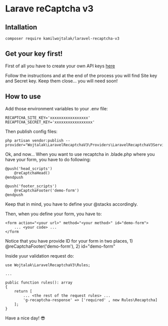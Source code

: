 # Larave reCaptcha v3

## Intallation

```
composer require kamilwojtalak/laravel-recaptcha-v3
```

## Get your key first!

First of all you have to create your own API keys [here](https://www.google.com/recaptcha/admin/site/446028211) 

Follow the instructions and at the end of the process you will find Site key and Secret key. Keep them close... you will need soon!  

## How to use

Add those environment variables to your .env file:  

```
RECAPTCHA_SITE_KEY='xxxxxxxxxxxxxxxxx'
RECAPTCHA_SECRET_KEY='xxxxxxxxxxxxxxxxx'
```

Then publish config files:  

```
php artisan vendor:publish --provider="Wojtalak\LaravelRecaptchaV3\Providers\LaravelRecaptchaV3ServiceProvider"
```

Ok, and now... When you want to use recaptcha in .blade.php where you have your form, you have to do following:  

```
@push('head_scripts')
    @reCaptchaHead()
@endpush

@push('footer_scripts')
    @reCaptchaFooter('demo-form')
@endpush
```

Keep that in mind, you have to define your @stacks accordingly.  

Then, when you define your form, you have to: 

```
<form action="<your url>" method="<your method>" id="demo-form">
    ... <your code> ...
</form
```

Notice that you have provide ID for your form in two places, 1) @reCaptchaFooter('demo-form'), 2) id="demo-form"  


Inside yuur validation request do:  

```
use Wojtalak\LaravelRecaptchaV3\Rules;

...

public function rules(): array
{
    return [
        ... <the rest of the request rules> ...
        'g-recaptcha-response' => ['required' , new Rules\Recaptcha]
    ];
}
```

Have a nice day! 😎  
